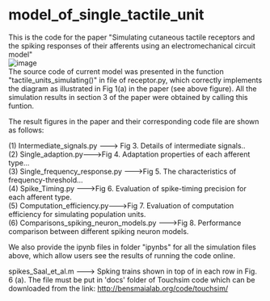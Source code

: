 # model_of_single_tactile_unit
This is the code for the paper "Simulating cutaneous tactile receptors and the spiking responses of their afferents using an electromechanical circuit model"  
 ![image](https://github.com/ouyangqq/model_of_single_tactile_unit/blob/master/Saved_figs/diagram.jpg)  
The source code of current model was presented in the function "tactile_units_simulating()" in file of receptor.py, which correctly implements the diagram as illustrated in Fig 1(a) in the paper (see above figure). All the simulation results in section 3 of the paper were obtained by calling this funtion. 

The result figures in the paper and their corresponding code file are shown as follows:  

 
(1)  Intermediate_signals.py ---> Fig 3. Details of intermediate signals..  
(2)  Single_adaption.py--->Fig 4. Adaptation properties of each afferent type...  
(3)  Single_frequency_response.py --->Fig 5. The characteristics of frequency-threshold...  
(4)  Spike_Timing.py --->Fig 6. Evaluation of spike-timing precision for each afferent type.  
(5)  Computation_efficiency.py--->Fig 7. Evaluation of computation efficiency for simulating population units.  
(6)  Comparisons_spiking_neuron_models.py --->Fig 8. Performance comparison between different spiking neuron models.   

We also provide the ipynb files in folder "ipynbs" for all the simulation files above, which allow users see the results of running the code online.  

spikes_Saal_et_al.m  ---> Spking trains shown in top of in each row in Fig. 6 (a). The file must be put in 'docs' folder of Touchsim code which can be downloaded from the link: http://bensmaialab.org/code/touchsim/
